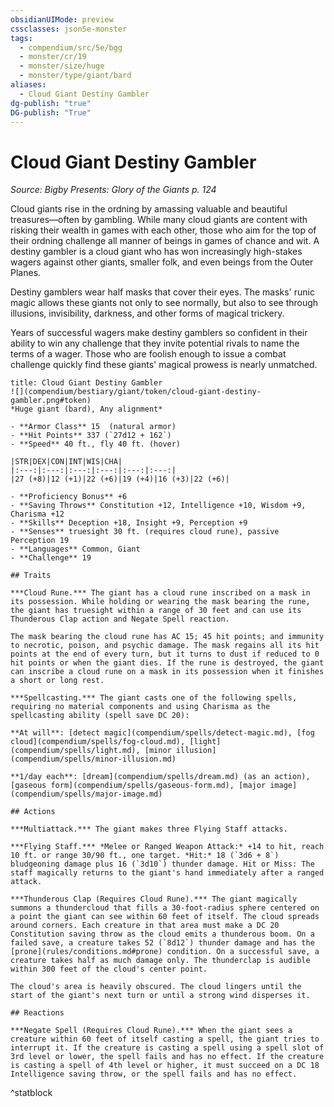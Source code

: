```yaml
---
obsidianUIMode: preview
cssclasses: json5e-monster
tags:
  - compendium/src/5e/bgg
  - monster/cr/19
  - monster/size/huge
  - monster/type/giant/bard
aliases:
  - Cloud Giant Destiny Gambler
dg-publish: "true"
DG-publish: "True"
---
```

# Cloud Giant Destiny Gambler
*Source: Bigby Presents: Glory of the Giants p. 124*  

Cloud giants rise in the ordning by amassing valuable and beautiful treasures—often by gambling. While many cloud giants are content with risking their wealth in games with each other, those who aim for the top of their ordning challenge all manner of beings in games of chance and wit. A destiny gambler is a cloud giant who has won increasingly high-stakes wagers against other giants, smaller folk, and even beings from the Outer Planes.

Destiny gamblers wear half masks that cover their eyes. The masks' runic magic allows these giants not only to see normally, but also to see through illusions, invisibility, darkness, and other forms of magical trickery.

Years of successful wagers make destiny gamblers so confident in their ability to win any challenge that they invite potential rivals to name the terms of a wager. Those who are foolish enough to issue a combat challenge quickly find these giants' magical prowess is nearly unmatched.

```ad-statblock
title: Cloud Giant Destiny Gambler
![](compendium/bestiary/giant/token/cloud-giant-destiny-gambler.png#token)
*Huge giant (bard), Any alignment*

- **Armor Class** 15  (natural armor)
- **Hit Points** 337 (`27d12 + 162`)
- **Speed** 40 ft., fly 40 ft. (hover)

|STR|DEX|CON|INT|WIS|CHA|
|:---:|:---:|:---:|:---:|:---:|:---:|
|27 (+8)|12 (+1)|22 (+6)|19 (+4)|16 (+3)|22 (+6)|

- **Proficiency Bonus** +6
- **Saving Throws** Constitution +12, Intelligence +10, Wisdom +9, Charisma +12
- **Skills** Deception +18, Insight +9, Perception +9
- **Senses** truesight 30 ft. (requires cloud rune), passive Perception 19
- **Languages** Common, Giant
- **Challenge** 19

## Traits

***Cloud Rune.*** The giant has a cloud rune inscribed on a mask in its possession. While holding or wearing the mask bearing the rune, the giant has truesight within a range of 30 feet and can use its Thunderous Clap action and Negate Spell reaction.

The mask bearing the cloud rune has AC 15; 45 hit points; and immunity to necrotic, poison, and psychic damage. The mask regains all its hit points at the end of every turn, but it turns to dust if reduced to 0 hit points or when the giant dies. If the rune is destroyed, the giant can inscribe a cloud rune on a mask in its possession when it finishes a short or long rest.

***Spellcasting.*** The giant casts one of the following spells, requiring no material components and using Charisma as the spellcasting ability (spell save DC 20):

**At will**: [detect magic](compendium/spells/detect-magic.md), [fog cloud](compendium/spells/fog-cloud.md), [light](compendium/spells/light.md), [minor illusion](compendium/spells/minor-illusion.md)

**1/day each**: [dream](compendium/spells/dream.md) (as an action), [gaseous form](compendium/spells/gaseous-form.md), [major image](compendium/spells/major-image.md)

## Actions

***Multiattack.*** The giant makes three Flying Staff attacks.

***Flying Staff.*** *Melee or Ranged Weapon Attack:* +14 to hit, reach 10 ft. or range 30/90 ft., one target. *Hit:* 18 (`3d6 + 8`) bludgeoning damage plus 16 (`3d10`) thunder damage. Hit or Miss: The staff magically returns to the giant's hand immediately after a ranged attack.

***Thunderous Clap (Requires Cloud Rune).*** The giant magically summons a thundercloud that fills a 30-foot-radius sphere centered on a point the giant can see within 60 feet of itself. The cloud spreads around corners. Each creature in that area must make a DC 20 Constitution saving throw as the cloud emits a thunderous boom. On a failed save, a creature takes 52 (`8d12`) thunder damage and has the [prone](rules/conditions.md#prone) condition. On a successful save, a creature takes half as much damage only. The thunderclap is audible within 300 feet of the cloud's center point.

The cloud's area is heavily obscured. The cloud lingers until the start of the giant's next turn or until a strong wind disperses it.

## Reactions

***Negate Spell (Requires Cloud Rune).*** When the giant sees a creature within 60 feet of itself casting a spell, the giant tries to interrupt it. If the creature is casting a spell using a spell slot of 3rd level or lower, the spell fails and has no effect. If the creature is casting a spell of 4th level or higher, it must succeed on a DC 18 Intelligence saving throw, or the spell fails and has no effect.
```
^statblock